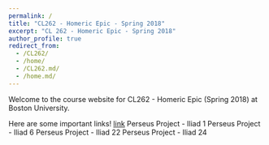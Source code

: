 ```yaml
---
permalink: /
title: "CL262 - Homeric Epic - Spring 2018"
excerpt: "CL 262 - Homeric Epic - Spring 2018"
author_profile: true
redirect_from: 
  - /CL262/
  - /home/
  - /CL262.md/
  - /home.md/
---
```


Welcome to the course website for CL262 - Homeric Epic (Spring 2018) at Boston University.

Here are some important links!
[link](http://dlibatique.github.io/CL262/texts/benner-1-introandtext.pdf "Benner - Intro and Text")
Perseus Project - Iliad 1
Perseus Project - Iliad 6
Perseus Project - Iliad 22
Perseus Project - Iliad 24